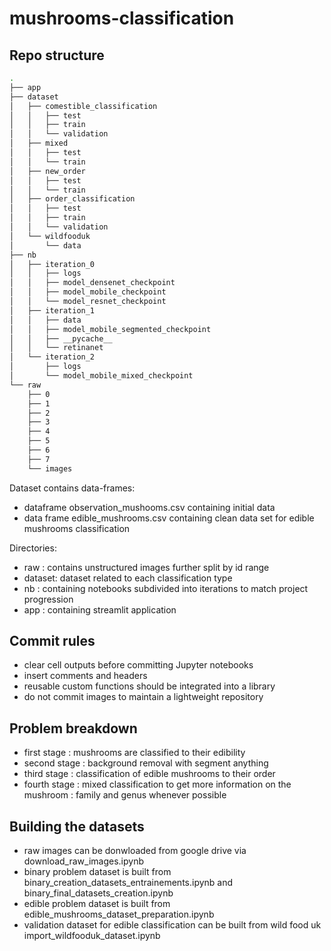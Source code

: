 # mushrooms-classification

## Repo structure

```bash
.
├── app
├── dataset
│   ├── comestible_classification
│   │   ├── test
│   │   ├── train
│   │   └── validation
│   ├── mixed
│   │   ├── test
│   │   └── train
│   ├── new_order
│   │   ├── test
│   │   └── train
│   ├── order_classification
│   │   ├── test
│   │   ├── train
│   │   └── validation
│   └── wildfooduk
│       └── data
├── nb
│   ├── iteration_0
│   │   ├── logs
│   │   ├── model_densenet_checkpoint
│   │   ├── model_mobile_checkpoint
│   │   └── model_resnet_checkpoint
│   ├── iteration_1
│   │   ├── data
│   │   ├── model_mobile_segmented_checkpoint
│   │   ├── __pycache__
│   │   └── retinanet
│   └── iteration_2
│       ├── logs
│       └── model_mobile_mixed_checkpoint
└── raw
    ├── 0
    ├── 1
    ├── 2
    ├── 3
    ├── 4
    ├── 5
    ├── 6
    ├── 7
    └── images
```

Dataset contains data-frames:
* dataframe observation_mushooms.csv containing initial data
* data frame edible_mushrooms.csv containing clean data set for edible mushrooms classification

Directories:
* raw : contains unstructured images further split by id range
* dataset: dataset related to each classification type
* nb : containing notebooks subdivided into iterations to match project progression
* app : containing streamlit application 

## Commit rules

* clear cell outputs before committing Jupyter notebooks
* insert comments and headers
* reusable custom functions should be integrated into a library
* do not commit images to maintain a lightweight repository

## Problem breakdown

* first stage : mushrooms are classified to their edibility
* second stage : background removal with segment anything
* third stage : classification of edible mushrooms to their order
* fourth stage : mixed classification to get more information on the mushroom : family and genus whenever possible 

## Building the datasets

* raw images can be donwloaded from google drive via download_raw_images.ipynb
* binary problem dataset is built from binary_creation_datasets_entrainements.ipynb and binary_final_datasets_creation.ipynb
* edible problem dataset is built from edible_mushrooms_dataset_preparation.ipynb
* validation dataset for edible classification can be built from wild food uk import_wildfooduk_dataset.ipynb
